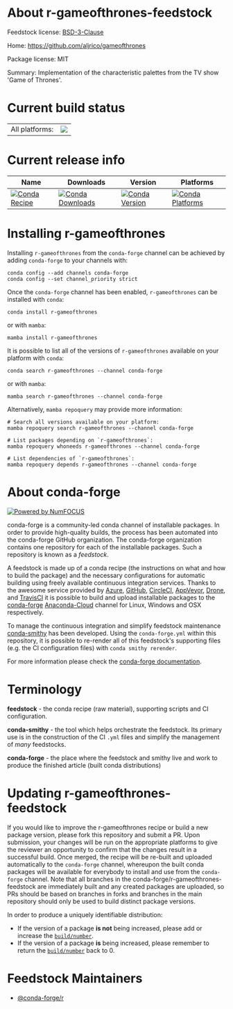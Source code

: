 About r-gameofthrones-feedstock
===============================

Feedstock license: [BSD-3-Clause](https://github.com/conda-forge/r-gameofthrones-feedstock/blob/main/LICENSE.txt)

Home: https://github.com/aljrico/gameofthrones

Package license: MIT

Summary: Implementation of the characteristic palettes from the TV show 'Game of Thrones'.

Current build status
====================


<table><tr><td>All platforms:</td>
    <td>
      <a href="https://dev.azure.com/conda-forge/feedstock-builds/_build/latest?definitionId=6490&branchName=main">
        <img src="https://dev.azure.com/conda-forge/feedstock-builds/_apis/build/status/r-gameofthrones-feedstock?branchName=main">
      </a>
    </td>
  </tr>
</table>

Current release info
====================

| Name | Downloads | Version | Platforms |
| --- | --- | --- | --- |
| [![Conda Recipe](https://img.shields.io/badge/recipe-r--gameofthrones-green.svg)](https://anaconda.org/conda-forge/r-gameofthrones) | [![Conda Downloads](https://img.shields.io/conda/dn/conda-forge/r-gameofthrones.svg)](https://anaconda.org/conda-forge/r-gameofthrones) | [![Conda Version](https://img.shields.io/conda/vn/conda-forge/r-gameofthrones.svg)](https://anaconda.org/conda-forge/r-gameofthrones) | [![Conda Platforms](https://img.shields.io/conda/pn/conda-forge/r-gameofthrones.svg)](https://anaconda.org/conda-forge/r-gameofthrones) |

Installing r-gameofthrones
==========================

Installing `r-gameofthrones` from the `conda-forge` channel can be achieved by adding `conda-forge` to your channels with:

```
conda config --add channels conda-forge
conda config --set channel_priority strict
```

Once the `conda-forge` channel has been enabled, `r-gameofthrones` can be installed with `conda`:

```
conda install r-gameofthrones
```

or with `mamba`:

```
mamba install r-gameofthrones
```

It is possible to list all of the versions of `r-gameofthrones` available on your platform with `conda`:

```
conda search r-gameofthrones --channel conda-forge
```

or with `mamba`:

```
mamba search r-gameofthrones --channel conda-forge
```

Alternatively, `mamba repoquery` may provide more information:

```
# Search all versions available on your platform:
mamba repoquery search r-gameofthrones --channel conda-forge

# List packages depending on `r-gameofthrones`:
mamba repoquery whoneeds r-gameofthrones --channel conda-forge

# List dependencies of `r-gameofthrones`:
mamba repoquery depends r-gameofthrones --channel conda-forge
```


About conda-forge
=================

[![Powered by
NumFOCUS](https://img.shields.io/badge/powered%20by-NumFOCUS-orange.svg?style=flat&colorA=E1523D&colorB=007D8A)](https://numfocus.org)

conda-forge is a community-led conda channel of installable packages.
In order to provide high-quality builds, the process has been automated into the
conda-forge GitHub organization. The conda-forge organization contains one repository
for each of the installable packages. Such a repository is known as a *feedstock*.

A feedstock is made up of a conda recipe (the instructions on what and how to build
the package) and the necessary configurations for automatic building using freely
available continuous integration services. Thanks to the awesome service provided by
[Azure](https://azure.microsoft.com/en-us/services/devops/), [GitHub](https://github.com/),
[CircleCI](https://circleci.com/), [AppVeyor](https://www.appveyor.com/),
[Drone](https://cloud.drone.io/welcome), and [TravisCI](https://travis-ci.com/)
it is possible to build and upload installable packages to the
[conda-forge](https://anaconda.org/conda-forge) [Anaconda-Cloud](https://anaconda.org/)
channel for Linux, Windows and OSX respectively.

To manage the continuous integration and simplify feedstock maintenance
[conda-smithy](https://github.com/conda-forge/conda-smithy) has been developed.
Using the ``conda-forge.yml`` within this repository, it is possible to re-render all of
this feedstock's supporting files (e.g. the CI configuration files) with ``conda smithy rerender``.

For more information please check the [conda-forge documentation](https://conda-forge.org/docs/).

Terminology
===========

**feedstock** - the conda recipe (raw material), supporting scripts and CI configuration.

**conda-smithy** - the tool which helps orchestrate the feedstock.
                   Its primary use is in the construction of the CI ``.yml`` files
                   and simplify the management of *many* feedstocks.

**conda-forge** - the place where the feedstock and smithy live and work to
                  produce the finished article (built conda distributions)


Updating r-gameofthrones-feedstock
==================================

If you would like to improve the r-gameofthrones recipe or build a new
package version, please fork this repository and submit a PR. Upon submission,
your changes will be run on the appropriate platforms to give the reviewer an
opportunity to confirm that the changes result in a successful build. Once
merged, the recipe will be re-built and uploaded automatically to the
`conda-forge` channel, whereupon the built conda packages will be available for
everybody to install and use from the `conda-forge` channel.
Note that all branches in the conda-forge/r-gameofthrones-feedstock are
immediately built and any created packages are uploaded, so PRs should be based
on branches in forks and branches in the main repository should only be used to
build distinct package versions.

In order to produce a uniquely identifiable distribution:
 * If the version of a package **is not** being increased, please add or increase
   the [``build/number``](https://docs.conda.io/projects/conda-build/en/latest/resources/define-metadata.html#build-number-and-string).
 * If the version of a package **is** being increased, please remember to return
   the [``build/number``](https://docs.conda.io/projects/conda-build/en/latest/resources/define-metadata.html#build-number-and-string)
   back to 0.

Feedstock Maintainers
=====================

* [@conda-forge/r](https://github.com/conda-forge/r/)

